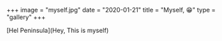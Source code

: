 +++
image = "myself.jpg"
date = "2020-01-21"
title = "Myself, 😁"
type = "gallery"
+++

[Hel Peninsula](Hey, This is myself)

